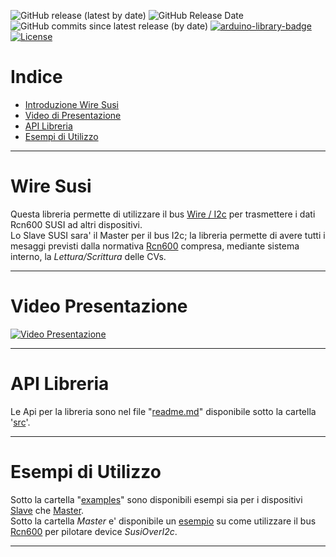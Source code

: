 ![GitHub release (latest by date)](https://img.shields.io/github/v/release/TheFidax/WireSusi)
![GitHub Release Date](https://img.shields.io/github/release-date/TheFidax/WireSusi?color=blue&label=last%20release)
![GitHub commits since latest release (by date)](https://img.shields.io/github/commits-since/TheFidax/WireSusi/latest?color=orange)
[![arduino-library-badge](https://www.ardu-badge.com/badge/WireSusi.svg)](https://www.ardu-badge.com/WireSusi)
[![License](https://img.shields.io/github/license/TheFidax/WireSusi)](#)

# Indice
* [Introduzione Wire Susi](#Wire-Susi)
* [Video di Presentazione](#Video-Presentazione)
* [API Libreria](#API-Libreria)
* [Esempi di Utilizzo](#Esempi-di-Utilizzo)

------------

# Wire Susi
Questa libreria permette di utilizzare il bus [Wire / I2c](https://it.wikipedia.org/wiki/I%C2%B2C) per trasmettere i dati Rcn600 SUSI ad altri dispositivi.</br>
Lo Slave SUSI sara' il Master per il bus I2c; la libreria permette di avere tutti i mesaggi previsti dalla normativa [Rcn600](http://www.normen.railcommunity.de/RCN-600.pdf) compresa, mediante sistema interno, la *Lettura/Scrittura* delle CVs.</br>

------------

# Video Presentazione
[![Video Presentazione](https://img.youtube.com/vi/xxxxx/0.jpg)](http://www.youtube.com/watch?v=xxxxx)

------------

# API Libreria
Le Api per la libreria sono nel file "[readme.md](https://github.com/TheFidax/WireSusi/blob/main/src/readme.md)" disponibile sotto la cartella '[src](https://github.com/TheFidax/WireSusi/tree/main/src)'.</br>

------------

# Esempi di Utilizzo
Sotto la cartella "[examples](https://github.com/TheFidax/WireSusi/tree/main/examples)" sono disponibili esempi sia per i dispositivi [Slave](https://github.com/TheFidax/WireSusi/tree/main/examples/Slave) che [Master](https://github.com/TheFidax/WireSusi/tree/main/examples/Master).</br>
Sotto la cartella *Master* e' disponibile un [esempio](https://github.com/TheFidax/WireSusi/tree/main/examples/Master/LedBuiltin_ReadWriteCVs) su come utilizzare il bus [Rcn600](https://github.com/TheFidax/Rcn600) per pilotare device *SusiOverI2c*.</br>

------------
